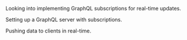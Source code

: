 Looking into implementing GraphQL subscriptions for real-time updates.

Setting up a GraphQL server with subscriptions.

Pushing data to clients in real-time.